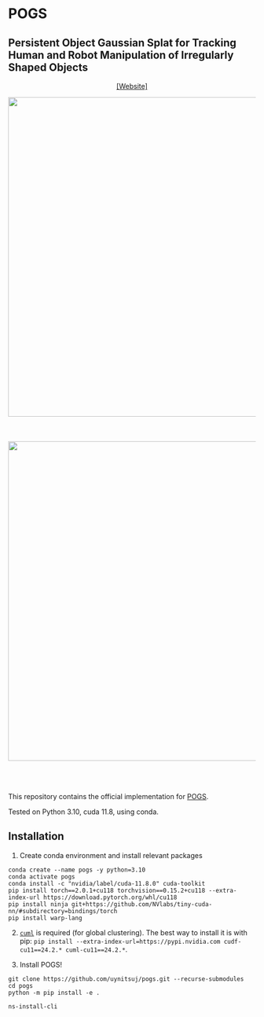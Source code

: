 # POGS 
## Persistent Object Gaussian Splat for Tracking Human and Robot Manipulation of Irregularly Shaped Objects

<div align="center">

[[Website]](https://berkeleyautomation.github.io/POGS/)
<!-- [[PDF]](https://autolab.berkeley.edu/assets/publications/media/2024_IROS_LEGS_CR.pdf) -->
<!-- [[Arxiv]](https://arxiv.org/abs/2409.18108) -->

<!-- insert figure -->
<!-- ![POGS Teaser](media/POGS_teaser.gif) -->
<img src="media/POGS_teaser.gif" width="650"/>
<div style="height: 50px;">&nbsp;</div>
<img src="media/POGS_servoing.gif" width="650"/>
<div style="height: 50px;">&nbsp;</div>

<!-- ![POGS Servoing](media/POGS_servoing.gif) -->
</div>

This repository contains the official implementation for [POGS](https://berkeleyautomation.github.io/POGS/).

Tested on Python 3.10, cuda 11.8, using conda. 

## Installation
1. Create conda environment and install relevant packages
```
conda create --name pogs -y python=3.10
conda activate pogs
conda install -c "nvidia/label/cuda-11.8.0" cuda-toolkit
pip install torch==2.0.1+cu118 torchvision==0.15.2+cu118 --extra-index-url https://download.pytorch.org/whl/cu118
pip install ninja git+https://github.com/NVlabs/tiny-cuda-nn/#subdirectory=bindings/torch
pip install warp-lang
```

2. [`cuml`](https://docs.rapids.ai/install) is required (for global clustering).
The best way to install it is with pip: `pip install --extra-index-url=https://pypi.nvidia.com cudf-cu11==24.2.* cuml-cu11==24.2.*`.

3. Install POGS!
```
git clone https://github.com/uynitsuj/pogs.git --recurse-submodules
cd pogs
python -m pip install -e .

ns-install-cli
```
